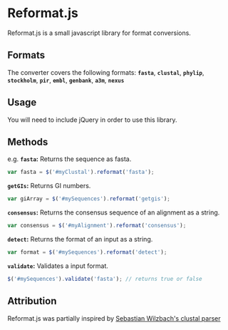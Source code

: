 Reformat.js
===========

Reformat.js is a small javascript library for format conversions.

Formats
-----

The converter covers the following formats:
__`fasta`__, __`clustal`__, __`phylip`__, __`stockholm`__, __`pir`__, __`embl`__, __`genbank`__, __`a3m`__, __`nexus`__

Usage
-----

You will need to include jQuery in order to use this library.


Methods
-------

e.g. __`fasta`:__ Returns the sequence as fasta.

```javascript
var fasta = $('#myClustal').reformat('fasta');
```

__`getGIs`:__ Returns GI numbers.

```javascript
var giArray = $('#mySequences').reformat('getgis');
```

__`consensus`:__ Returns the consensus sequence of an alignment as a string.

```javascript
var consensus = $('#myAlignment').reformat('consensus');
```

__`detect`:__ Returns the format of an input as a string.

```javascript
var format = $('#mySequences').reformat('detect');
```

__`validate`:__ Validates a input format.

```javascript
$('#mySequences').validate('fasta'); // returns true or false
```

Attribution
-----------

Reformat.js was partially inspired by [Sebastian Wilzbach's clustal parser](https://github.com/biojs-io/biojs-io-clustal)
